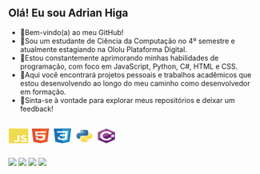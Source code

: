 ## Olá! Eu sou Adrian Higa

- 👋Bem-vindo(a) ao meu GitHub! 
- 🔭Sou um estudante de Ciência da Computação no 4º semestre e atualmente estagiando na Ololu Plataforma Digital. 
- 🌱Estou constantemente aprimorando minhas habilidades de programação, com foco em JavaScript, Python, C#, HTML e CSS. 
- 👯Aqui você encontrará projetos pessoais e trabalhos acadêmicos que estou desenvolvendo ao longo do meu caminho como desenvolvedor em formação. 
- 💬Sinta-se à vontade para explorar meus repositórios e deixar um feedback!

<div style="display: inline_block"><br>
  <img align="center" alt="Adrian-Js" height="30" width="40" src="https://raw.githubusercontent.com/devicons/devicon/master/icons/javascript/javascript-plain.svg">
  <img align="center" alt="Adrian-HTML" height="30" width="40" src="https://raw.githubusercontent.com/devicons/devicon/master/icons/html5/html5-original.svg">
  <img align="center" alt="Adrian-CSS" height="30" width="40" src="https://raw.githubusercontent.com/devicons/devicon/master/icons/css3/css3-original.svg">
  <img align="center" alt="Adrian-Python" height="30" width="40" src="https://raw.githubusercontent.com/devicons/devicon/master/icons/python/python-original.svg">
  <img align="center" alt="Adrian-Csharp" height="30" width="40" src="https://raw.githubusercontent.com/devicons/devicon/master/icons/csharp/csharp-original.svg">
</div>
  
  ##
 
<div> 
  <a href="https://instagram.com/adrian_moraish" target="_blank"><img src="https://img.shields.io/badge/-Instagram-%23E4405F?style=for-the-badge&logo=instagram&logoColor=white" target="_blank"></a>
 <a href="https://discord.gg/937186487546544189" target="_blank"><img src="https://img.shields.io/badge/Discord-7289DA?style=for-the-badge&logo=discord&logoColor=white" target="_blank"></a> 
  <a href = "mailto:adrianmorais2018@gmail.com"><img src="https://img.shields.io/badge/-Gmail-%23333?style=for-the-badge&logo=gmail&logoColor=white" target="_blank"></a>
  <a href="https://www.linkedin.com/in/adrianmoraish/" target="_blank"><img src="https://img.shields.io/badge/-LinkedIn-%230077B5?style=for-the-badge&logo=linkedin&logoColor=white" target="_blank"></a> 
  
</div>
